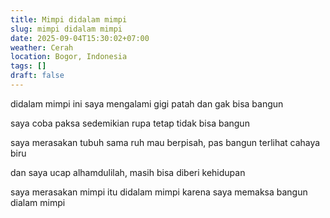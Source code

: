 ```yaml
---
title: Mimpi didalam mimpi
slug: mimpi didalam mimpi
date: 2025-09-04T15:30:02+07:00
weather: Cerah
location: Bogor, Indonesia
tags: []
draft: false
---
```


didalam mimpi ini saya mengalami gigi patah dan gak bisa bangun

saya coba paksa sedemikian rupa tetap tidak bisa bangun

saya merasakan tubuh sama ruh mau berpisah, pas bangun terlihat cahaya biru 

dan saya ucap alhamdulilah, masih bisa diberi kehidupan

saya merasakan mimpi itu didalam mimpi karena saya memaksa bangun dialam mimpi